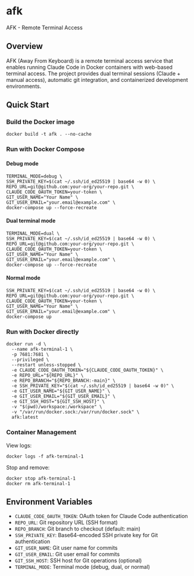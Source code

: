 # afk
AFK - Remote Terminal Access

## Overview

AFK (Away From Keyboard) is a remote terminal access service that enables running Claude Code in Docker containers with web-based terminal access. The project provides dual terminal sessions (Claude + manual access), automatic git integration, and containerized development environments.

## Quick Start

### Build the Docker image
```shell
docker build -t afk . --no-cache
```

### Run with Docker Compose

#### Debug mode
```shell
TERMINAL_MODE=debug \
SSH_PRIVATE_KEY=$(cat ~/.ssh/id_ed25519 | base64 -w 0) \
REPO_URL=git@github.com:your-org/your-repo.git \
CLAUDE_CODE_OAUTH_TOKEN=your-token \
GIT_USER_NAME="Your Name" \
GIT_USER_EMAIL="your.email@example.com" \
docker-compose up --force-recreate
```

#### Dual terminal mode
```shell
TERMINAL_MODE=dual \
SSH_PRIVATE_KEY=$(cat ~/.ssh/id_ed25519 | base64 -w 0) \
REPO_URL=git@github.com:your-org/your-repo.git \
CLAUDE_CODE_OAUTH_TOKEN=your-token \
GIT_USER_NAME="Your Name" \
GIT_USER_EMAIL="your.email@example.com" \
docker-compose up --force-recreate
```

#### Normal mode
```shell
SSH_PRIVATE_KEY=$(cat ~/.ssh/id_ed25519 | base64 -w 0) \
REPO_URL=git@github.com:your-org/your-repo.git \
CLAUDE_CODE_OAUTH_TOKEN=your-token \
GIT_USER_NAME="Your Name" \
GIT_USER_EMAIL="your.email@example.com" \
docker-compose up
```

### Run with Docker directly

```shell
docker run -d \
  --name afk-terminal-1 \
  -p 7681:7681 \
  --privileged \
  --restart unless-stopped \
  -e CLAUDE_CODE_OAUTH_TOKEN="${CLAUDE_CODE_OAUTH_TOKEN}" \
  -e REPO_URL="${REPO_URL}" \
  -e REPO_BRANCH="${REPO_BRANCH:-main}" \
  -e SSH_PRIVATE_KEY="$(cat ~/.ssh/id_ed25519 | base64 -w 0)" \
  -e GIT_USER_NAME="${GIT_USER_NAME}" \
  -e GIT_USER_EMAIL="${GIT_USER_EMAIL}" \
  -e GIT_SSH_HOST="${GIT_SSH_HOST}" \
  -v "$(pwd)/workspace:/workspace" \
  -v "/var/run/docker.sock:/var/run/docker.sock" \
  afk:latest
```

### Container Management

View logs:
```shell
docker logs -f afk-terminal-1
```

Stop and remove:
```shell
docker stop afk-terminal-1
docker rm afk-terminal-1
```

## Environment Variables

- `CLAUDE_CODE_OAUTH_TOKEN`: OAuth token for Claude Code authentication
- `REPO_URL`: Git repository URL (SSH format)
- `REPO_BRANCH`: Git branch to checkout (default: main)
- `SSH_PRIVATE_KEY`: Base64-encoded SSH private key for Git authentication
- `GIT_USER_NAME`: Git user name for commits
- `GIT_USER_EMAIL`: Git user email for commits
- `GIT_SSH_HOST`: SSH host for Git operations (optional)
- `TERMINAL_MODE`: Terminal mode (debug, dual, or normal)
